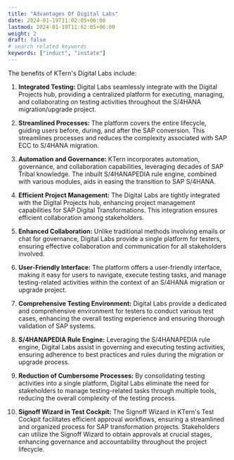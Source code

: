 ```yaml
---
title: "Advantages Of Digital Labs"
date: 2024-01-19T11:02:05+06:00
lastmod: 2024-01-19T11:02:05+06:00
weight: 2
draft: false
# search related keywords
keywords: ["induct", "instate"]
---
```


The benefits of KTern's Digital Labs include:

1. **Integrated Testing:** Digital Labs seamlessly integrate with the Digital Projects hub, providing a centralized platform for executing, managing, and collaborating on testing activities throughout the S/4HANA migration/upgrade project.

2. **Streamlined Processes:** The platform covers the entire lifecycle, guiding users before, during, and after the SAP conversion. This streamlines processes and reduces the complexity associated with SAP ECC to S/4HANA migration.

3. **Automation and Governance:** KTern incorporates automation, governance, and collaboration capabilities, leveraging decades of SAP Tribal knowledge. The inbuilt S/4HANAPEDIA rule engine, combined with various modules, aids in easing the transition to SAP S/4HANA.

4. **Efficient Project Management:** The Digital Labs are tightly integrated with the Digital Projects hub, enhancing project management capabilities for SAP Digital Transformations. This integration ensures efficient collaboration among stakeholders.

5. **Enhanced Collaboration:** Unlike traditional methods involving emails or chat for governance, Digital Labs provide a single platform for testers, ensuring effective collaboration and communication for all stakeholders involved.

6. **User-Friendly Interface:** The platform offers a user-friendly interface, making it easy for users to navigate, execute testing tasks, and manage testing-related activities within the context of an S/4HANA migration or upgrade project.

7. **Comprehensive Testing Environment:** Digital Labs provide a dedicated and comprehensive environment for testers to conduct various test cases, enhancing the overall testing experience and ensuring thorough validation of SAP systems.

8. **S/4HANAPEDIA Rule Engine:** Leveraging the S/4HANAPEDIA rule engine, Digital Labs assist in governing and executing testing activities, ensuring adherence to best practices and rules during the migration or upgrade process.

9. **Reduction of Cumbersome Processes:** By consolidating testing activities into a single platform, Digital Labs eliminate the need for stakeholders to manage testing-related tasks through multiple tools, reducing the overall complexity of the testing process.

10. **Signoff Wizard in Test Cockpit:** The Signoff Wizard in KTern's Test Cockpit facilitates efficient approval workflows, ensuring a streamlined and organized process for SAP transformation projects.
Stakeholders can utilize the Signoff Wizard to obtain approvals at crucial stages, enhancing governance and accountability throughout the project lifecycle.

